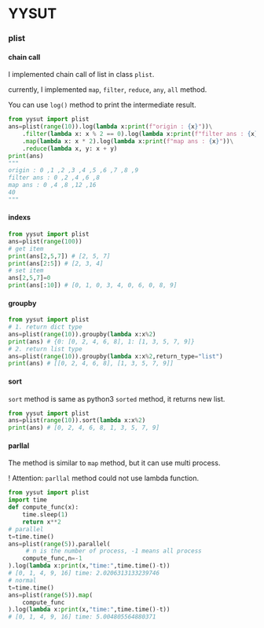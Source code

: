 # YYSUT


### plist

#### chain call

I implemented chain call of list in class `plist`.

currently, I implemented `map`, `filter`, `reduce`, `any`, `all` method.

You can use `log()` method to print the intermediate result.

```python
from yysut import plist
ans=plist(range(10)).log(lambda x:print(f"origin : {x}"))\
    .filter(lambda x: x % 2 == 0).log(lambda x:print(f"filter ans : {x}"))\
    .map(lambda x: x * 2).log(lambda x:print(f"map ans : {x}"))\
    .reduce(lambda x, y: x + y)
print(ans)
"""
origin : 0 ,1 ,2 ,3 ,4 ,5 ,6 ,7 ,8 ,9
filter ans : 0 ,2 ,4 ,6 ,8
map ans : 0 ,4 ,8 ,12 ,16
40
"""
```

#### indexs

```python
from yysut import plist
ans=plist(range(100))
# get item
print(ans[2,5,7]) # [2, 5, 7]
print(ans[2:5]) # [2, 3, 4]
# set item
ans[2,5,7]=0
print(ans[:10]) # [0, 1, 0, 3, 4, 0, 6, 0, 8, 9]
```

#### groupby

```python
from yysut import plist
# 1. return dict type
ans=plist(range(10)).groupby(lambda x:x%2)
print(ans) # {0: [0, 2, 4, 6, 8], 1: [1, 3, 5, 7, 9]}
# 2. return list type
ans=plist(range(10)).groupby(lambda x:x%2,return_type="list")
print(ans) # [[0, 2, 4, 6, 8], [1, 3, 5, 7, 9]]
```

#### sort

`sort` method is same as python3 `sorted` method, it returns new list.

```python
from yysut import plist
ans=plist(range(10)).sort(lambda x:x%2)
print(ans) # [0, 2, 4, 6, 8, 1, 3, 5, 7, 9]
```

#### parllal

The method is similar to `map` method, but it can use multi process.

! Attention: `parllal` method could not use lambda function.

```python
from yysut import plist
import time
def compute_func(x):
    time.sleep(1)
    return x**2
# parallel
t=time.time()
ans=plist(range(5)).parallel(
     # n is the number of process, -1 means all process
    compute_func,n=-1
).log(lambda x:print(x,"time:",time.time()-t))
# [0, 1, 4, 9, 16] time: 2.0206313133239746
# normal
t=time.time()
ans=plist(range(5)).map(
    compute_func
).log(lambda x:print(x,"time:",time.time()-t))
# [0, 1, 4, 9, 16] time: 5.004805564880371
```